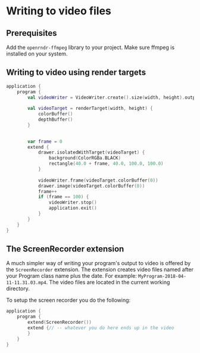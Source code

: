 
# Writing to video files #

## Prerequisites

Add the `openrndr-ffmpeg` library to your project.
Make sure ffmpeg is installed on your system.

## Writing to video using render targets

```kotlin
application {
    program {
        val videoWriter = VideoWriter.create().size(width, height).output("output.mp4").start()
        
        val videoTarget = renderTarget(width, height) {
            colorBuffer()
            depthBuffer()
        }
        

        var frame = 0
        extend {
            drawer.isolatedWithTarget(videoTarget) {
                background(ColorRGBa.BLACK)
                rectangle(40.0 + frame, 40.0, 100.0, 100.0)
            }
            
            videoWriter.frame(videoTarget.colorBuffer(0))
            drawer.image(videoTarget.colorBuffer(0))
            frame++
            if (frame == 100) {
                videoWriter.stop()
                application.exit()
            }
        }
    }
}
```

## The ScreenRecorder extension

A much simpler way of writing your program's output to video is offered by the `ScreenRecorder` extension. The extension creates video files named after your Program class name plus the date. For example: `MyProgram-2018-04-11-11.31.03.mp4`. The video files are located in the current working directory.

To setup the screen recorder you do the following:

```kotlin
application {
    program {
        extend(ScreenRecorder())
        extend {// -- whatever you do here ends up in the video
        }
    }
}
```
